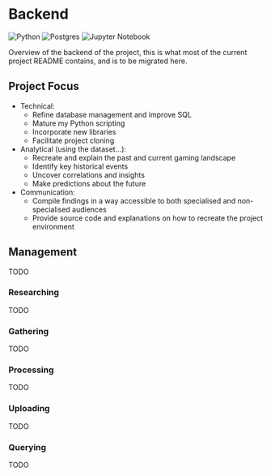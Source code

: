 # Backend
![Python](https://img.shields.io/badge/python-3670A0?style=for-the-badge&logo=python&logoColor=ffdd54) ![Postgres](https://img.shields.io/badge/postgres-%23316192.svg?style=for-the-badge&logo=postgresql&logoColor=white) ![Jupyter Notebook](https://img.shields.io/badge/jupyter-%23FA0F00.svg?style=for-the-badge&logo=jupyter&logoColor=white)

Overview of the backend of the project, this is what most of the current project README contains, and is to be migrated here.

## Project Focus
- Technical:
    - Refine database management and improve SQL
    - Mature my Python scripting
    - Incorporate new libraries
    - Facilitate project cloning
- Analytical (using the dataset...):
    - Recreate and explain the past and current gaming landscape
    - Identify key historical events
    - Uncover correlations and insights
    - Make predictions about the future
- Communication:
    - Compile findings in a way accessible to both specialised and non-specialised audiences
    - Provide source code and explanations on how to recreate the project environment

## Management

TODO

### Researching

TODO

### Gathering

TODO

### Processing

TODO

### Uploading

TODO

### Querying

TODO